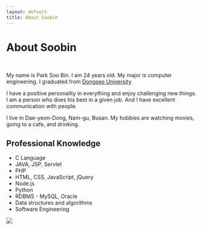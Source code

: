 ```yaml
---
layout: default
title: About Soobin
---
```


<div class="post">
	<h1 class="pageTitle">About Soobin</h1>
	<img src="{{ '/assets/img/soobin1.jpg' | prepend: site.baseurl }}" style="display:block; margin: auto; margin-bottom:30px;" alt="">
	<p class="intro">My name is Park Soo Bin. I am 24 years old. My major is computer engineering. I graduated from <a href="http://www.dongseo.ac.kr/">Dongseo University</a> </p>
	<p>I have a positive personality in everything and enjoy challenging new things. I am a person who does his best in a given job. And I have excellent communication with people.  </p>
	<p>I live in Dae-yeon-Dong, Nam-gu, Busan. My hobbies are watching movies, going to a cafe, and drinking.</p>
	<h2>Professional Knowledge</h2>
	<ul>
		<li>C Language</li>
			<li>JAVA, JSP, Servlet</li>
			<li>PHP</li>
			<li>HTML, CSS, JavaScript, jQuery</li>
			<li>Node.js</li>
			<li>Python</li>
			<li>RDBMS - MySQL, Oracle</li>
			<li>Data structures and algorithms</li>
			<li>Software Engineering</li>
  </ul>

  <img src="assets/img/binii24_nametag.png">
</div>
